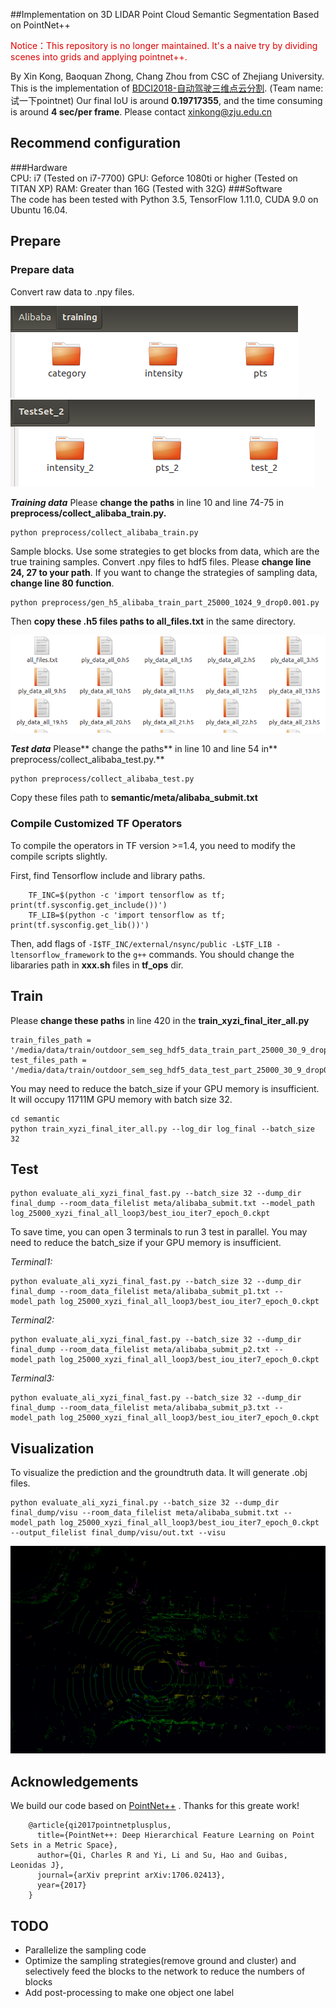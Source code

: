 ##Implementation on 3D LIDAR Point Cloud Semantic Segmentation Based on PointNet++

<font color="#dd0000">Notice：This repository is no longer maintained. It's a naive try by dividing scenes into grids and applying pointnet++.</font><br /> 

By Xin Kong, Baoquan Zhong, Chang Zhou from CSC of Zhejiang University.
This is the implementation of  [BDCI2018-自动驾驶三维点云分割](https://www.datafountain.cn/competitions/314/details/rule). (Team name: 试一下pointnet)
Our final IoU is around **0.19717355**, and the time consuming is around **4 sec/per frame**.
Please contact <xinkong@zju.edu.cn>  

## Recommend configuration
###Hardware  
CPU: i7 (Tested on i7-7700)
GPU: Geforce 1080ti or higher (Tested on TITAN XP)
RAM: Greater than 16G (Tested with 32G)
###Software  
The code has been tested with Python 3.5, TensorFlow 1.11.0, CUDA 9.0  on Ubuntu 16.04.

## Prepare  
### Prepare data  
Convert raw data to .npy files.

![](readme/raw_training_data.png) 
![](readme/test_data.png) 

***Training data***
Please **change the paths** in line 10 and line 74-75 in **preprocess/collect_alibaba_train.py.**

	python preprocess/collect_alibaba_train.py

Sample blocks. Use some strategies to get blocks from data, which are the true training samples. Convert .npy files to hdf5 files.
Please **change line 24, 27 to your path**. If you want to change the strategies of sampling data, **change line 80 function**.

	python preprocess/gen_h5_alibaba_train_part_25000_1024_9_drop0.001.py

Then **copy these .h5 files paths to all_files.txt** in the same directory.

![](readme/hdf5_files.png) 


***Test data***
Please** change the paths** in line 10 and line 54 in** preprocess/collect_alibaba_test.py.**

	python preprocess/collect_alibaba_test.py

Copy these files path to **semantic/meta/alibaba_submit.txt**


### Compile Customized TF Operators
To compile the operators in TF version >=1.4, you need to modify the compile scripts slightly.

First, find Tensorflow include and library paths.

        TF_INC=$(python -c 'import tensorflow as tf; print(tf.sysconfig.get_include())')
        TF_LIB=$(python -c 'import tensorflow as tf; print(tf.sysconfig.get_lib())')
        
Then, add flags of `-I$TF_INC/external/nsync/public -L$TF_LIB -ltensorflow_framework` to the `g++` commands.
You should change the libararies path in **xxx.sh** files in **tf_ops** dir. 

## Train
Please **change these paths** in line 420 in the **train_xyzi_final_iter_all.py**

	train_files_path = '/media/data/train/outdoor_sem_seg_hdf5_data_train_part_25000_30_9_drop0.001/all_files.txt'
	test_files_path = '/media/data/train/outdoor_sem_seg_hdf5_data_test_part_25000_30_9_drop0.001/all_files.txt'
	    

You may need to reduce the batch_size if your GPU memory is insufficient. It will occupy 11711M GPU memory with batch size 32.

	cd semantic
	python train_xyzi_final_iter_all.py --log_dir log_final --batch_size 32

## Test
	python evaluate_ali_xyzi_final_fast.py --batch_size 32 --dump_dir final_dump --room_data_filelist meta/alibaba_submit.txt --model_path log_25000_xyzi_final_all_loop3/best_iou_iter7_epoch_0.ckpt
	
To save time, you can open 3 terminals to run 3 test in parallel. You may need to reduce the batch_size if your GPU memory is insufficient.

*Terminal1:*

	python evaluate_ali_xyzi_final_fast.py --batch_size 32 --dump_dir final_dump --room_data_filelist meta/alibaba_submit_p1.txt --model_path log_25000_xyzi_final_all_loop3/best_iou_iter7_epoch_0.ckpt

*Terminal2:*

	python evaluate_ali_xyzi_final_fast.py --batch_size 32 --dump_dir final_dump --room_data_filelist meta/alibaba_submit_p2.txt --model_path log_25000_xyzi_final_all_loop3/best_iou_iter7_epoch_0.ckpt

*Terminal3:*

	python evaluate_ali_xyzi_final_fast.py --batch_size 32 --dump_dir final_dump --room_data_filelist meta/alibaba_submit_p3.txt --model_path log_25000_xyzi_final_all_loop3/best_iou_iter7_epoch_0.ckpt
	
## Visualization
To visualize the prediction and the groundtruth data. It will generate .obj files.

	python evaluate_ali_xyzi_final.py --batch_size 32 --dump_dir final_dump/visu --room_data_filelist meta/alibaba_submit.txt --model_path log_25000_xyzi_final_all_loop3/best_iou_iter7_epoch_0.ckpt --output_filelist final_dump/visu/out.txt --visu

![](readme/visu_demo.png) 

## Acknowledgements
We build our code based on [PointNet++](https://github.com/charlesq34/pointnet2) . Thanks for this greate work!

        @article{qi2017pointnetplusplus,
          title={PointNet++: Deep Hierarchical Feature Learning on Point Sets in a Metric Space},
          author={Qi, Charles R and Yi, Li and Su, Hao and Guibas, Leonidas J},
          journal={arXiv preprint arXiv:1706.02413},
          year={2017}
        }
        
## TODO
- Parallelize the sampling code
- Optimize the sampling strategies(remove ground and cluster) and selectively feed the blocks to the network to reduce the numbers of blocks
- Add post-processing to make one object one label
